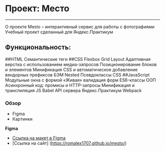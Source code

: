 # Проект: Место  
____
О проекте
Mesto – интерактивный сервис для работы с фотографиями  
Учебный проект сделанный для Яндекс.Практикум  
## Функциональность:  
##HTML
Семантические теги
##CSS
Flexbox
Grid Layout
Адаптивная верстка с использованием медиа-запросов
Позиционирование блоков и элементов
Минификация CSS и автоматическое добавление вендорных префиксов
БЭМ Nested
Псевдоклассы CSS
##JavaScript
Модульные окна с формой
«Живая» валидация форм
ES6-классы
ООП
Асинхронный код: промисы и HTTP-запросы
Минификация и транспиляция JS Babel
API сервера Яндекс.Практикум
Webpack

### Обзор  

* Figma
* Картинки

**Figma**

* [Ссылка на макет в Figma](https://www.figma.com/file/2cn9N9jSkmxD84oJik7xL7/JavaScript.-Sprint-4?node-id=0%3A1)  
* [Ссылка на сайт] (https://romalex1707.github.io/mesto/)

